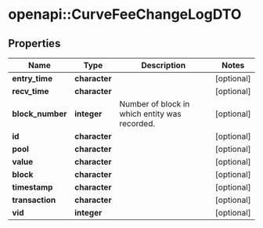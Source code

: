 # openapi::CurveFeeChangeLogDTO


## Properties
Name | Type | Description | Notes
------------ | ------------- | ------------- | -------------
**entry_time** | **character** |  | [optional] 
**recv_time** | **character** |  | [optional] 
**block_number** | **integer** | Number of block in which entity was recorded. | [optional] 
**id** | **character** |  | [optional] 
**pool** | **character** |  | [optional] 
**value** | **character** |  | [optional] 
**block** | **character** |  | [optional] 
**timestamp** | **character** |  | [optional] 
**transaction** | **character** |  | [optional] 
**vid** | **integer** |  | [optional] 


